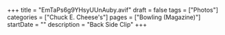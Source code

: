 +++
title = "EmTaPs6g9YHsyUUnAuby.avif"
draft = false
tags = ["Photos"]
categories = ["Chuck E. Cheese's"]
pages = ["Bowling (Magazine)"]
startDate = ""
description = "Back Side Clip"
+++
